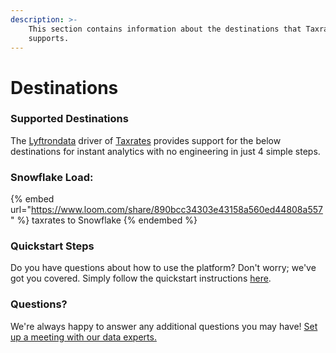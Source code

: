 ```yaml
---
description: >-
    This section contains information about the destinations that Taxrates
    supports.
---
```


# Destinations

### Supported Destinations

The [Lyftrondata](https://www.lyftrondata.com/) driver of [Taxrates](https://www.lyftrondata.com/integration/commerce-analytics/tax-rates/) provides support for the below destinations for instant analytics with no engineering in just 4 simple steps.

### Snowflake Load:

{% embed url="https://www.loom.com/share/890bcc34303e43158a560ed44808a557" %}
taxrates to Snowflake
{% endembed %}

### Quickstart Steps

Do you have questions about how to use the platform? Don't worry; we've got you covered. Simply follow the quickstart instructions [here](README.md).

### Questions? <a href="#questions" id="questions"></a>

We're always happy to answer any additional questions you may have! [Set up a meeting with our data experts.](https://www.lyftrondata.com/book-a-meeting/)

